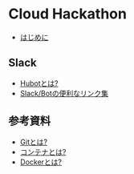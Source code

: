 # Cloud Hackathon

* [はじめに](introduction.md)
<!--
* [GitHubのアカウント作成](github.md)
-->

## Slack 

* [Hubotとは?](slack/hubot.md)
* [Slack/Botの便利なリンク集](slack/links.md)

## 参考資料

* [Gitとは?](git.md)
* [コンテナとは?](container.md)
* [Dockerとは?](docker.md)

<!--
## Docker Compose

* [サンプルコードを動かしてみよう](docker_compose/sample_application.md)
* [開発サイクルを回してみよう](docker_compose/development_cycle.md)
* [その他](docker_compose/others.md)
-->
